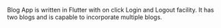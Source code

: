 Blog App is written in Flutter with on click Login and Logout facility. It has two blogs and is capable to incorporate multiple blogs.
